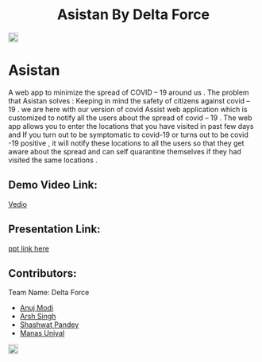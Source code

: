 <h1 align="center">Asistan By Delta Force</h1>
<p align="center">
</p>

<a href="https://hack36.com"> <img src="http://bit.ly/BuiltAtHack36" height=20px> </a>

# Asistan
A  web app to minimize the spread of COVID – 19 around us . 
 The problem that Asistan solves :
Keeping in mind the safety of citizens against covid – 19 . we are here with our version of covid Assist web application which is customized to notify all the users about the spread of covid – 19 . 
The web app allows you to enter the locations that you have visited in past few days and If you turn out to be symptomatic to covid-19 or turns out to be covid -19 positive , it  will notify these locations to all the users so that they get aware about the spread and can self quarantine themselves if they had visited the same locations .

## Demo Video Link:
  <a href="https://www.youtube.com/watch?v=DAADUhJJbCU">Vedio</a>
  
## Presentation Link:
  <a href="https://docs.google.com/presentation/d/1EXRWtmZPZkoawLdeBqPW0oojuBdbXlQd/edit?usp=drive_web&ouid=105478823333836215641&rtpof=true"> ppt link here </a>


## Contributors:

Team Name: Delta Force

* [Anuj Modi](https://github.com/akash-kd)
* [Arsh Singh](https://github.com/sherya119)
* [Shashwat Pandey](https://github.com/prackode)
* [Manas Uniyal](https://github.com/got5PH1NE)

<a href="https://hack36.com"> <img src="http://bit.ly/BuiltAtHack36" height=20px> </a>
